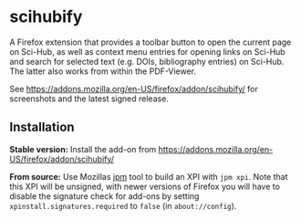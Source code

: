 # scihubify
A Firefox extension that provides a toolbar button to open the current page on Sci-Hub, as well as context menu entries for opening links on Sci-Hub and search for selected text (e.g. DOIs, bibliography entries) on Sci-Hub. The latter also works from within the PDF-Viewer.

See https://addons.mozilla.org/en-US/firefox/addon/scihubify/ for screenshots and the latest signed release.

## Installation
**Stable version:** Install the add-on from https://addons.mozilla.org/en-US/firefox/addon/scihubify/

**From source:** Use Mozillas [jpm](https://developer.mozilla.org/en-US/Add-ons/SDK/Tools/jpm#Installation) tool to build an XPI with `jpm xpi`. Note that this XPI will be unsigned, with newer versions of Firefox you will have to disable the signature check for add-ons by setting `xpinstall.signatures.required` to `false` (in `about://config`).
